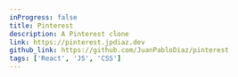```yaml
---
inProgress: false
title: Pinterest
description: A Pinterest clone
link: https://pinterest.jpdiaz.dev
github_link: https://github.com/JuanPabloDiaz/pinterest
tags: ['React', 'JS', 'CSS']
---
```


